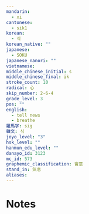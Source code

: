 ```yaml
---
mandarin:
  - xī
cantonese:
  - sik1
korean:
  - 식
korean_native: ""
japanese:
  - SOKU
japanese_nanori: ""
vietnamese:
middle_chinese_initial: s
middle_chinese_final: ɨk
stroke_count: 10
radical: 心
skip_number: 2-6-4
grade_level: 3
pos: ""
english:
  - tell news
  - breathe
羅馬字: sig
韓文: 식
joyo_level: "3"
hsk_level: ""
hanmun_edu_level: ""
danayo_id: 3123
mc_id: 573
graphemic_classification: 會意
stand_in: 気息
aliases:
---
```


# Notes
